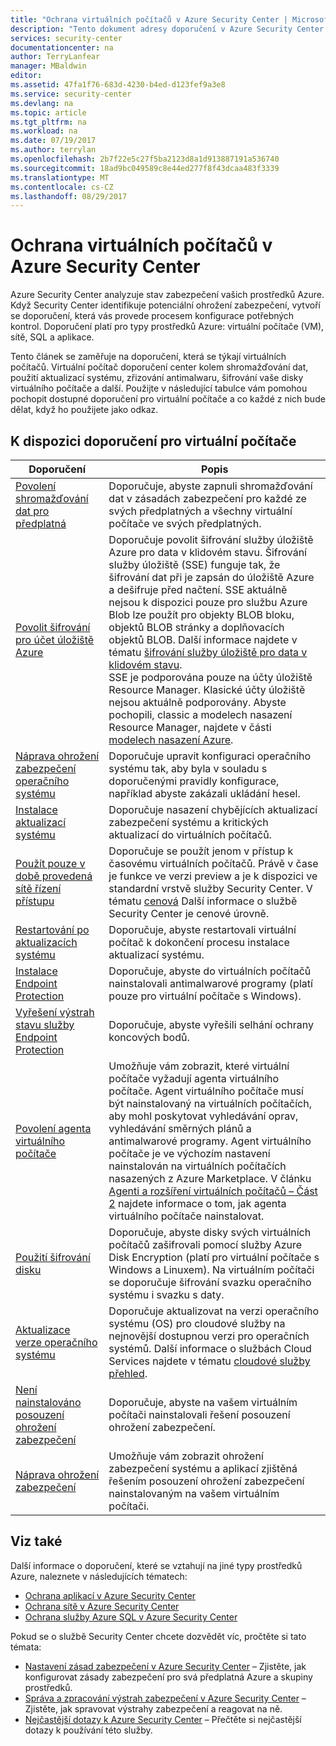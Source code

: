 ```yaml
---
title: "Ochrana virtuálních počítačů v Azure Security Center | Microsoft Docs"
description: "Tento dokument adresy doporučení v Azure Security Center, které vám pomůžou chránit virtuální počítače a zůstat souladu se zásadami zabezpečení."
services: security-center
documentationcenter: na
author: TerryLanfear
manager: MBaldwin
editor: 
ms.assetid: 47fa1f76-683d-4230-b4ed-d123fef9a3e8
ms.service: security-center
ms.devlang: na
ms.topic: article
ms.tgt_pltfrm: na
ms.workload: na
ms.date: 07/19/2017
ms.author: terrylan
ms.openlocfilehash: 2b7f22e5c27f5ba2123d8a1d913887191a536740
ms.sourcegitcommit: 18ad9bc049589c8e44ed277f8f43dcaa483f3339
ms.translationtype: MT
ms.contentlocale: cs-CZ
ms.lasthandoff: 08/29/2017
---
```

# <a name="protecting-your-virtual-machines-in-azure-security-center"></a>Ochrana virtuálních počítačů v Azure Security Center
Azure Security Center analyzuje stav zabezpečení vašich prostředků Azure. Když Security Center identifikuje potenciální ohrožení zabezpečení, vytvoří se doporučení, která vás provede procesem konfigurace potřebných kontrol.  Doporučení platí pro typy prostředků Azure: virtuální počítače (VM), sítě, SQL a aplikace.

Tento článek se zaměřuje na doporučení, která se týkají virtuálních počítačů.  Virtuální počítač doporučení center kolem shromažďování dat, použití aktualizací systému, zřizování antimalwaru, šifrování vaše disky virtuálního počítače a další.  Použijte v následující tabulce vám pomohou pochopit dostupné doporučení pro virtuální počítače a co každé z nich bude dělat, když ho použijete jako odkaz.

## <a name="available-vm-recommendations"></a>K dispozici doporučení pro virtuální počítače
| Doporučení | Popis |
| --- | --- |
| [Povolení shromažďování dat pro předplatná](security-center-enable-data-collection.md) |Doporučuje, abyste zapnuli shromažďování dat v zásadách zabezpečení pro každé ze svých předplatných a všechny virtuální počítače ve svých předplatných. |
| [Povolit šifrování pro účet úložiště Azure](security-center-enable-encryption-for-storage-account.md) | Doporučuje povolit šifrování služby úložiště Azure pro data v klidovém stavu. Šifrování služby úložiště (SSE) funguje tak, že šifrování dat při je zapsán do úložiště Azure a dešifruje před načtení. SSE aktuálně nejsou k dispozici pouze pro službu Azure Blob lze použít pro objekty BLOB bloku, objektů BLOB stránky a doplňovacích objektů BLOB. Další informace najdete v tématu [šifrování služby úložiště pro data v klidovém stavu](../storage/common/storage-service-encryption.md).</br>SSE je podporována pouze na účty úložiště Resource Manager. Klasické účty úložiště nejsou aktuálně podporovány. Abyste pochopili, classic a modelech nasazení Resource Manager, najdete v části [modelech nasazení Azure](../azure-classic-rm.md). |
| [Náprava ohrožení zabezpečení operačního systému](security-center-remediate-os-vulnerabilities.md) |Doporučuje upravit konfiguraci operačního systému tak, aby byla v souladu s doporučenými pravidly konfigurace, například abyste zakázali ukládání hesel. |
| [Instalace aktualizací systému](security-center-apply-system-updates.md) |Doporučuje nasazení chybějících aktualizací zabezpečení systému a kritických aktualizací do virtuálních počítačů. |
| [Použít pouze v době provedená sítě řízení přístupu](security-center-just-in-time.md) | Doporučuje se použít jenom v přístup k časovému virtuálních počítačů. Právě v čase je funkce ve verzi preview a je k dispozici ve standardní vrstvě služby Security Center. V tématu [cenová](security-center-pricing.md) Další informace o službě Security Center je cenové úrovně. |
| [Restartování po aktualizacích systému](security-center-apply-system-updates.md#reboot-after-system-updates) |Doporučuje, abyste restartovali virtuální počítač k dokončení procesu instalace aktualizací systému. |
| [Instalace Endpoint Protection](security-center-install-endpoint-protection.md) |Doporučuje, abyste do virtuálních počítačů nainstalovali antimalwarové programy (platí pouze pro virtuální počítače s Windows). |
| [Vyřešení výstrah stavu služby Endpoint Protection](security-center-resolve-endpoint-protection-health-alerts.md) |Doporučuje, abyste vyřešili selhání ochrany koncových bodů. |
| [Povolení agenta virtuálního počítače](security-center-enable-vm-agent.md) |Umožňuje vám zobrazit, které virtuální počítače vyžadují agenta virtuálního počítače. Agent virtuálního počítače musí být nainstalovaný na virtuálních počítačích, aby mohl poskytovat vyhledávání oprav, vyhledávání směrných plánů a antimalwarové programy. Agent virtuálního počítače je ve výchozím nastavení nainstalován na virtuálních počítačích nasazených z Azure Marketplace. V článku [Agenti a rozšíření virtuálních počítačů – Část 2](http://azure.microsoft.com/blog/2014/04/15/vm-agent-and-extensions-part-2/) najdete informace o tom, jak agenta virtuálního počítače nainstalovat. |
| [Použití šifrování disku](security-center-apply-disk-encryption.md) |Doporučuje, abyste disky svých virtuálních počítačů zašifrovali pomocí služby Azure Disk Encryption (platí pro virtuální počítače s Windows a Linuxem). Na virtuálním počítači se doporučuje šifrování svazku operačního systému i svazku s daty. |
| [Aktualizace verze operačního systému](security-center-update-os-version.md) |Doporučuje aktualizovat na verzi operačního systému (OS) pro cloudové služby na nejnovější dostupnou verzi pro operačních systémů.  Další informace o službách Cloud Services najdete v tématu [cloudové služby přehled](../cloud-services/cloud-services-choose-me.md). |
| [Není nainstalováno posouzení ohrožení zabezpečení](security-center-vulnerability-assessment-recommendations.md) |Doporučuje, abyste na vašem virtuálním počítači nainstalovali řešení posouzení ohrožení zabezpečení. |
| [Náprava ohrožení zabezpečení](security-center-vulnerability-assessment-recommendations.md#review-the-recommendation) |Umožňuje vám zobrazit ohrožení zabezpečení systému a aplikací zjištěná řešením posouzení ohrožení zabezpečení nainstalovaným na vašem virtuálním počítači. |

## <a name="see-also"></a>Viz také
Další informace o doporučení, které se vztahují na jiné typy prostředků Azure, naleznete v následujících tématech:

* [Ochrana aplikací v Azure Security Center](security-center-application-recommendations.md)
* [Ochrana sítě v Azure Security Center](security-center-network-recommendations.md)
* [Ochrana služby Azure SQL v Azure Security Center](security-center-sql-service-recommendations.md)

Pokud se o službě Security Center chcete dozvědět víc, pročtěte si tato témata:

* [Nastavení zásad zabezpečení v Azure Security Center](security-center-policies.md) – Zjistěte, jak konfigurovat zásady zabezpečení pro svá předplatná Azure a skupiny prostředků.
* [Správa a zpracování výstrah zabezpečení v Azure Security Center](security-center-managing-and-responding-alerts.md) – Zjistěte, jak spravovat výstrahy zabezpečení a reagovat na ně.
* [Nejčastější dotazy k Azure Security Center](security-center-faq.md) – Přečtěte si nejčastější dotazy k používání této služby.
